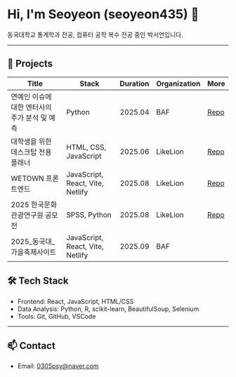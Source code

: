 # Hi, I'm Seoyeon (seoyeon435) 👋

동국대학교 통계학과 전공, 컴퓨터 공학 복수 전공 중인 박서연입니다.

---

## 🚀 Projects
| Title | Stack | Duration | Organization | More |
|---|---|---:|---|---|
| 연예인 이슈에 대한 엔터사의 주가 분석 및 예측 | Python | 2025.04 | BAF | [Repo](https://github.com/DGU-BAF/BAF-25-1-finance_2.git) |
| 대학생을 위한 데스크탑 전용 플래너 | HTML, CSS, JavaScript | 2025.06 | LikeLion | [Repo](https://github.com/LikeLion-at-DGU/2025-simba-6-BeBee.git) |
| WETOWN 프론트엔드 | JavaScript, React, Vite, Netlify | 2025.08 | LikeLion | [Repo](https://github.com/LikeLion-at-DGU/2025-hackathon-4-WETOWN-frontend) |
| 2025 한국문화관광연구원 공모전 | SPSS, Python | 2025.08 | LikeLion | [Repo](https://github.com/LikeLion-at-DGU/2025_fall_festival_front.git) |
| 2025_동국대_가을축제사이트 |  JavaScript, React, Vite, Netlify | 2025.09 | BAF |  |





## 🛠️ Tech Stack
- Frontend: React, JavaScript, HTML/CSS
- Data Analysis: Python, R, scikit-learn, BeautifulSoup, Selenium   
- Tools: Git, GitHub, VSCode

---

## 📫 Contact
- Email: 0305psy@naver.com
